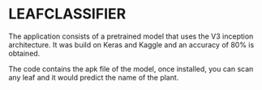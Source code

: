 # LEAFCLASSIFIER


The application consists of a pretrained model that uses the V3 inception architecture. It was build on Keras and Kaggle and an accuracy of 80% is obtained.

The code contains the apk file of the model, once installed, you can scan any leaf and it would predict the name of the plant. 
